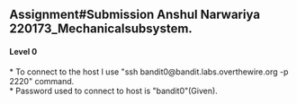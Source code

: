 <h2>Assignment#Submission Anshul Narwariya 220173_Mechanicalsubsystem.</h2>
<h4>Level 0</h4>
* To connect to the host I use "ssh bandit0@bandit.labs.overthewire.org -p 2220" command.<br>
* Password used to connect to host is "bandit0"(Given).<br>